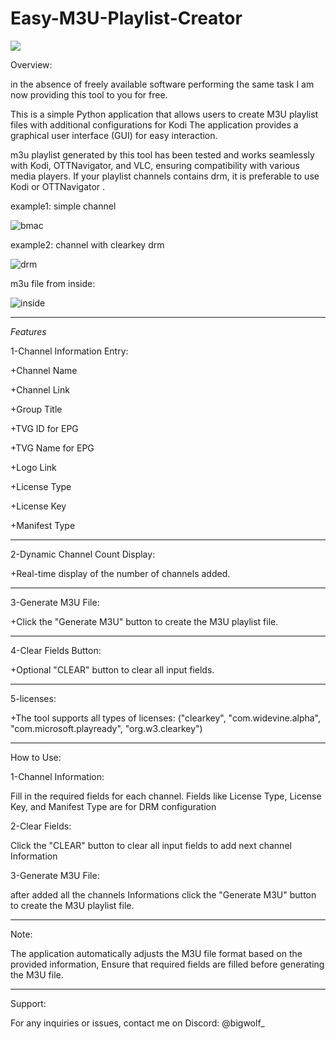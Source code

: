 # Easy-M3U-Playlist-Creator

[<img src="https://github.com/imrsaleh/Easy-M3U-Playlist-Creator/assets/119083621/0b4753ec-e917-4146-a2b0-3f0f6300533b">](https://www.buymeacoffee.com/aburshrsh9z)


Overview:

 in the absence of freely available software performing the same task
I am now providing this tool to you for free.

This is a simple Python application that allows users to create M3U playlist files with additional configurations for Kodi
The application provides a graphical user interface (GUI) for easy interaction.

m3u playlist generated by this tool has been tested and works seamlessly with Kodi, OTTNavigator, and VLC, ensuring compatibility with various media players.
If your playlist channels contains drm, it is preferable to use Kodi or OTTNavigator .


example1: simple channel

![bmac](https://github.com/imrsaleh/Easy-M3U-Playlist-Creator/assets/119083621/2844e4cd-4e5f-4450-8b11-e537e238b06f)

example2: channel with clearkey drm

![drm](https://github.com/imrsaleh/Easy-M3U-Playlist-Creator/assets/119083621/a4f674de-c661-4ad5-a09c-1bb5aa5e7176)

m3u file from inside:

![inside](https://github.com/imrsaleh/Easy-M3U-Playlist-Creator/assets/119083621/ee641c80-e30d-4367-a661-8613f0554872)


--------------------------------------------------------------

*Features*

1-Channel Information Entry:

+Channel Name

+Channel Link

+Group Title

+TVG ID for EPG

+TVG Name for EPG

+Logo Link

+License Type

+License Key

+Manifest Type

--------------------------------------------------------------

2-Dynamic Channel Count Display:

+Real-time display of the number of channels added.

--------------------------------------------------------------

3-Generate M3U File:

+Click the "Generate M3U" button to create the M3U playlist file.

--------------------------------------------------------------

4-Clear Fields Button:

+Optional "CLEAR" button to clear all input fields.

--------------------------------------------------------------

5-licenses:

+The tool supports all types of licenses: ("clearkey", "com.widevine.alpha", "com.microsoft.playready", "org.w3.clearkey") 

--------------------------------------------------------------

How to Use:

1-Channel Information:

Fill in the required fields for each channel. Fields like License Type, License Key, and Manifest Type are for DRM configuration

2-Clear Fields:

Click the "CLEAR" button to clear all input fields to add next channel Information

3-Generate M3U File:

after added all the channels Informations click the "Generate M3U" button to create the M3U playlist file.

--------------------------------------------------------------


Note:

The application automatically adjusts the M3U file format based on the provided information,
Ensure that required fields are filled before generating the M3U file.

--------------------------------------------------------------

Support:

For any inquiries or issues, contact me on Discord: @bigwolf_

